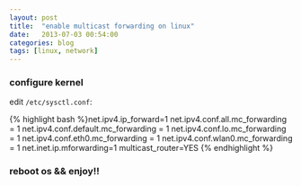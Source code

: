```yaml
---
layout: post
title:  "enable multicast forwarding on linux"
date:   2013-07-03 00:54:00
categories: blog
tags: [linux, network]
---
```


### configure kernel

edit `/etc/sysctl.conf`:

{% highlight bash %}net.ipv4.ip_forward=1
net.ipv4.conf.all.mc_forwarding = 1
net.ipv4.conf.default.mc_forwarding = 1
net.ipv4.conf.lo.mc_forwarding = 1
net.ipv4.conf.eth0.mc_forwarding = 1
net.ipv4.conf.wlan0.mc_forwarding = 1
net.inet.ip.mforwarding=1
multicast_router=YES
{% endhighlight %}

### reboot os && enjoy!!
